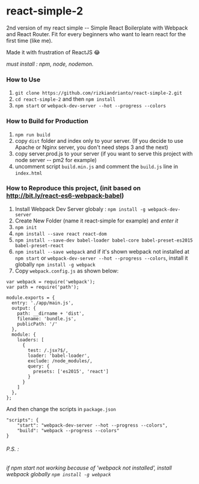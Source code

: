 # react-simple-2
2nd version of my react simple --
Simple React Boilerplate with Webpack and React Router.
Fit for every beginners who want to learn react for the first time (like me).

Made it with frustration of ReactJS :joy:

*must install : npm, node, nodemon.*

### How to Use
1. `git clone https://github.com/rizkiandrianto/react-simple-2.git`
2. `cd react-simple-2` and then `npm install`
3. `npm start` or `webpack-dev-server --hot --progress --colors`

### How to Build for Production
1. `npm run build`
2. copy `dist` folder and index only to your server. (If you decide to use Apache or Nginx server, you don't need steps 3 and the next)
3. copy server.prod.js to your server (if you want to serve this project with node server -- pm2 for example)
4. uncomment script `build.min.js` and comment the `build.js` line in `index.html`

### How to Reproduce this project, (init based on http://bit.ly/react-es6-webpack-babel)
1. Install Webpack Dev Server globaly : `npm install -g webpack-dev-server`
2. Create New Folder (name it react-simple for example) and *enter it*
3. `npm init`
4. `npm install --save react react-dom`
5. `npm install --save-dev babel-loader babel-core babel-preset-es2015 babel-preset-react`
6. `npm install --save webpack` and if it's shown webpack not installed at `npm start` or `webpack-dev-server --hot --progress --colors`, install it globally `npm install -g webpack`
7. Copy `webpack.config.js` as shown below:
```
var webpack = require('webpack');
var path = require('path');

module.exports = {
  entry: './app/main.js',
  output: {
    path: __dirname + 'dist',
    filename: 'bundle.js',
    publicPath: '/'
  },
  module: {
    loaders: [
      {
        test: /.jsx?$/,
        loader: 'babel-loader',
        exclude: /node_modules/,
        query: {
          presets: ['es2015', 'react']
        }
      }
    ]
  },
};
```
And then change the scripts in `package.json`

```
"scripts": {
    "start": "webpack-dev-server --hot --progress --colors",
    "build": "webpack --progress --colors"
}
```


###### P.S. :
*if npm start not working because of 'webpack not installed', install webpack globally `npm install -g webpack`*
